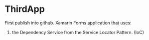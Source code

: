 # ThirdApp
First publish into github.
Xamarin Forms application that uses:
1. the Dependency Service from the Service Locator Pattern. (IoC)
